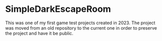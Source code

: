 # SimpleDarkEscapeRoom
This was one of my first game test projects created in 2023. The project was moved from an old repository to the current one in order to preserve the project and have it be public.
